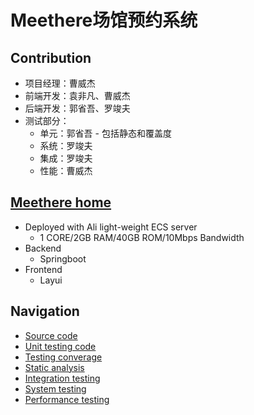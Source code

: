 # Meethere场馆预约系统
## Contribution
- 项目经理：曹威杰
- 前端开发：袁非凡、曹威杰
- 后端开发：郭省吾、罗竣夫
- 测试部分：
  - 单元：郭省吾 - 包括静态和覆盖度
  - 系统：罗竣夫
  - 集成：罗竣夫
  - 性能：曹威杰
## [Meethere home](http://47.101.217.16:8080/ "start Meethere")
- Deployed with Ali light-weight ECS server
  - 1 CORE/2GB RAM/40GB ROM/10Mbps Bandwidth
- Backend
  - Springboot
- Frontend
  - Layui
## Navigation
- [Source code](https://github.com/HatsuneMK00/SiteOrdering/tree/master/src/main/java)
- [Unit testing code](https://github.com/HatsuneMK00/SiteOrdering/tree/master/src/test)
- [Testing converage](https://github.com/HatsuneMK00/SiteOrdering/tree/master/覆盖度部分)
- [Static analysis](https://github.com/HatsuneMK00/SiteOrdering/tree/master/静态分析部分)
- [Integration testing](https://github.com/HatsuneMK00/SiteOrdering/tree/master/接口测试部分)
- [System testing](https://github.com/HatsuneMK00/SiteOrdering/tree/master/系统测试部分)
- [Performance testing](https://github.com/HatsuneMK00/SiteOrdering/tree/master/性能测试部分)


<!-- ## doc

### 关于搜索功能的说明

#### /order/match

- 请求体使用json传递查询字符串。键为"match"。例如 {"match": "time: 2019-12-23"}
- 可用前缀：
    - time: 搜索当天全部订单
        - 例如：time: 2019-12-23
    - uid: 搜索用户uid的全部订单
        - 例如：uid: 1,2,3,4 / uid: 1
    - gid: 搜索场馆gid的全部订单
        - 同上
    - 空： 全部
    - 无前缀： 不允许，返回500状态码
- 返回值（键result对应的值的类型）
    - time: order列表
    - uid： order列表
    - gid: order列表
    - 空： order列表

#### /ground/match

- 请求体使用json传递查询字符串。键为"match"。
- 可用前缀：
    - gid: 搜索场馆gid的全部场馆
        - 例如：gid: 1,2,3
    - 空： 全部
    - 无前缀： 与场馆名称进行匹配
- 返回值（键result对应的值的类型）
    - gid: ground列表
    - 空： ground列表
    - 无前缀： ground列表
    
#### /comment/match

- 请求体使用json传递查询字符串。键为"match"。
- 可用前缀：
    - uid: 搜索用户uid的全部留言
        - 例如：uid: 1,2,3
    - gid: 搜索场馆gid的全部留言
    - 空： 全部
    - 无前缀： 与留言内容进行匹配
- 返回值（键result对应的值的类型）
    - uid: comment列表
    - gid: comment列表
    - 空： comment列表
    - 无前缀： comment列表 -->
